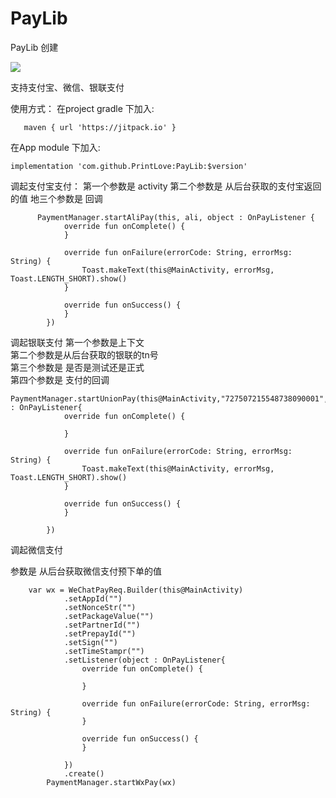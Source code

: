 # PayLib
PayLib 创建

[![](https://jitpack.io/v/PrintLove/PayLib.svg)](https://jitpack.io/#PrintLove/PayLib)

支持支付宝、微信、银联支付


使用方式：
在project gradle 下加入:

	   maven { url 'https://jitpack.io' }

在App module 下加入:

 	implementation 'com.github.PrintLove:PayLib:$version'


调起支付宝支付：
第一个参数是  activity
第二个参数是  从后台获取的支付宝返回的值
地三个参数是  回调

          PaymentManager.startAliPay(this, ali, object : OnPayListener {
                override fun onComplete() {
                }

                override fun onFailure(errorCode: String, errorMsg: String) {
                    Toast.makeText(this@MainActivity, errorMsg, Toast.LENGTH_SHORT).show()
                }

                override fun onSuccess() {
                }
            })
调起银联支付
第一个参数是上下文   
第二个参数是从后台获取的银联的tn号   
第三个参数是 是否是测试还是正式   
第四个参数是  支付的回调   
	
	PaymentManager.startUnionPay(this@MainActivity,"727507215548738090001",true,object : OnPayListener{
                override fun onComplete() {

                }

                override fun onFailure(errorCode: String, errorMsg: String) {
                    Toast.makeText(this@MainActivity, errorMsg, Toast.LENGTH_SHORT).show()
                }

                override fun onSuccess() {
                }

            })
	    
调起微信支付

参数是 从后台获取微信支付预下单的值

		var wx = WeChatPayReq.Builder(this@MainActivity)
                .setAppId("")
                .setNonceStr("")
                .setPackageValue("")
                .setPartnerId("")
                .setPrepayId("")
                .setSign("")
                .setTimeStampr("")
                .setListener(object : OnPayListener{
                    override fun onComplete() {

                    }

                    override fun onFailure(errorCode: String, errorMsg: String) {
                    }

                    override fun onSuccess() {
                    }

                })
                .create()
            PaymentManager.startWxPay(wx)
	


